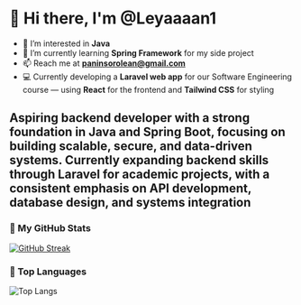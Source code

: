 # 👋 Hi there, I'm @Leyaaaan1

- 👀 I’m interested in **Java** 
- 🌱 I’m currently learning **Spring Framework** for my side project
- 📫 Reach me at **paninsorolean@gmail.com**
- 💻 Currently developing a **Laravel web app** for our Software Engineering course — using **React** for the frontend and **Tailwind CSS** for styling


Aspiring backend developer with a strong foundation in Java and Spring Boot, focusing on building scalable, secure, and data-driven systems. Currently expanding backend skills through Laravel for academic projects, with a consistent emphasis on API development, database design, and systems integration
---

### 🔧 My GitHub Stats
[![GitHub Streak](https://github-readme-streak-stats.herokuapp.com?user=Leyaaaan1&theme=tokyonight&date_format=M%20j%5B%2C%20Y%5D)](https://git.io/streak-stats)


### 🧠 Top Languages
![Top Langs](https://github-readme-stats.vercel.app/api/top-langs/?username=Leyaaaan1&layout=compact&theme=tokyonight&langs_count=20)



<!---
Leyaaaan1/Leyaaaan1 is a ✨ special ✨ repository because its `README.md` (this file) appears on your GitHub profile.
You can click the Preview link to take a look at your changes.
--->
